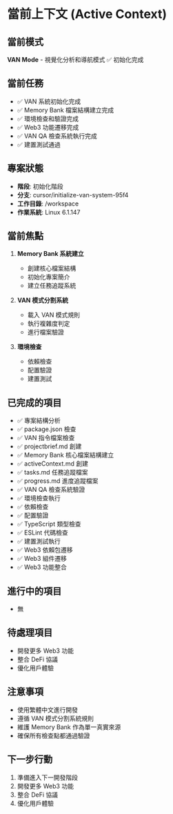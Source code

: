 # 當前上下文 (Active Context)

## 當前模式
**VAN Mode** - 視覺化分析和導航模式 ✅ 初始化完成

## 當前任務
- ✅ VAN 系統初始化完成
- ✅ Memory Bank 檔案結構建立完成
- ✅ 環境檢查和驗證完成
- ✅ Web3 功能遷移完成
- ✅ VAN QA 檢查系統執行完成
- ✅ 建置測試通過

## 專案狀態
- **階段**: 初始化階段
- **分支**: cursor/initialize-van-system-95f4
- **工作目錄**: /workspace
- **作業系統**: Linux 6.1.147

## 當前焦點
1. **Memory Bank 系統建立**
   - 創建核心檔案結構
   - 初始化專案簡介
   - 建立任務追蹤系統

2. **VAN 模式分割系統**
   - 載入 VAN 模式規則
   - 執行複雜度判定
   - 進行檔案驗證

3. **環境檢查**
   - 依賴檢查
   - 配置驗證
   - 建置測試

## 已完成的項目
- ✅ 專案結構分析
- ✅ package.json 檢查
- ✅ VAN 指令檔案檢查
- ✅ projectbrief.md 創建
- ✅ Memory Bank 核心檔案結構建立
- ✅ activeContext.md 創建
- ✅ tasks.md 任務追蹤檔案
- ✅ progress.md 進度追蹤檔案
- ✅ VAN QA 檢查系統驗證
- ✅ 環境檢查執行
- ✅ 依賴檢查
- ✅ 配置驗證
- ✅ TypeScript 類型檢查
- ✅ ESLint 代碼檢查
- ✅ 建置測試執行
- ✅ Web3 依賴包遷移
- ✅ Web3 組件遷移
- ✅ Web3 功能整合

## 進行中的項目
- 無

## 待處理項目
- 開發更多 Web3 功能
- 整合 DeFi 協議
- 優化用戶體驗

## 注意事項
- 使用繁體中文進行開發
- 遵循 VAN 模式分割系統規則
- 維護 Memory Bank 作為單一真實來源
- 確保所有檢查點都通過驗證

## 下一步行動
1. 準備進入下一開發階段
2. 開發更多 Web3 功能
3. 整合 DeFi 協議
4. 優化用戶體驗